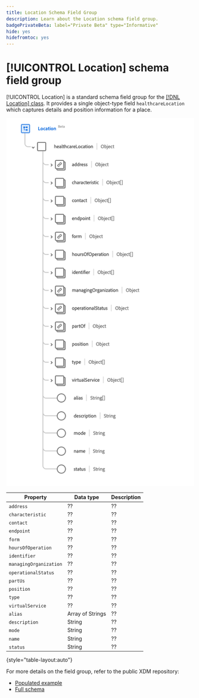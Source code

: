 ```yaml
---
title: Location Schema Field Group
description: Learn about the Location schema field group.
badgePrivateBeta: label="Private Beta" type="Informative"
hide: yes
hidefromtoc: yes
---
```

# [!UICONTROL Location] schema field group

[!UICONTROL Location] is a standard schema field group for the [[!DNL Location] class](../../classes/location.md). It provides a single object-type field `healthcareLocation` which captures details and position information for a place.

![Field group structure](../../images/field-groups/location.png)

| Property | Data type | Description |
| --- | --- | --- |
| `address` | ?? | ?? |
| `characteristic`| ?? | ?? |
| `contact` | ?? | ?? |
| `endpoint` | ?? | ??|
| `form` | ?? | ?? |
| `hoursOfOperation` | ?? | ?? |
| `identifier` | ?? | ?? |
| `managingOrganization` | ?? | ?? |
| `operationalStatus` | ?? | ?? |
| `partUs` | ?? | ?? |
| `position` | ?? | ?? |
| `type` | ?? | ?? |
| `virtualService` | ?? | ?? |
| `alias` | Array of Strings | ?? |
| `description` | String | ?? |
| `mode` | String | ?? |
| `name` | String | ?? |
| `status` | String | ?? |

{style="table-layout:auto"}

For more details on the field group, refer to the public XDM repository:

* [Populated example](https://github.com/adobe/xdm/blob/master/extensions/industry/healthcare/fhir/fieldgroups/location.example.1.json)
* [Full schema](https://github.com/adobe/xdm/blob/master/extensions/industry/healthcare/fhir/fieldgroups/location.schema.json)
